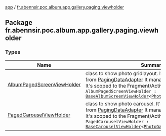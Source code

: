 [app](../index.md) / [fr.abennsir.poc.album.app.gallery.paging.viewholder](./index.md)

## Package fr.abennsir.poc.album.app.gallery.paging.viewholder

### Types

| Name | Summary |
|---|---|
| [AlbumPagedScreenViewHolder](-album-paged-screen-view-holder/index.md) | class to show photo gridlayout. It's used to show album from [PagingDataAdapter](#) It manage show /scroll to target. It's scoped to the Fragment/Activity holder.`class AlbumPagedScreenViewHolder : `[`BaseAlbumScreenViewHolder`](../fr.abennsir.poc.album.app.gallery.viewholder/-base-album-screen-view-holder/index.md)`<`[`PhotoPagingDataAdapter`](../fr.abennsir.poc.album.app.gallery.paging.adapter/-photo-paging-data-adapter/index.md)`>` |
| [PagedCarouselViewHolder](-paged-carousel-view-holder/index.md) | class to show photo carousel. It's used to show Carousel from [PagingDataAdapter](#) It manage show /scroll to target. It's scoped to the Fragment/Activity holder.`class PagedCarouselViewHolder : `[`BaseCarouselViewHolder`](../fr.abennsir.poc.album.app.gallery.viewholder/-base-carousel-view-holder/index.md)`<`[`PhotoGalleryPagingDataAdapter`](../fr.abennsir.poc.album.app.gallery.paging.adapter/-photo-gallery-paging-data-adapter/index.md)`>` |
